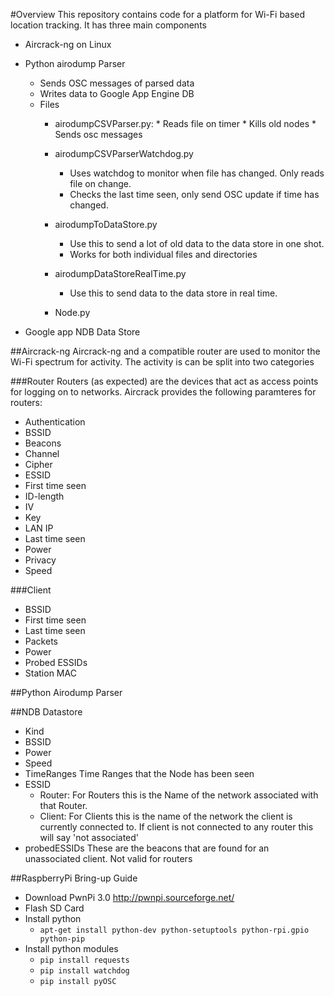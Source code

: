 #Overview
This repository contains code for a platform for Wi-Fi based location tracking. It has three main components

* Aircrack-ng on Linux
* Python airodump Parser
	* Sends OSC messages of parsed data
	* Writes data to Google App Engine DB
	* Files
		* airodumpCSVParser.py:
				* Reads file on timer
				* Kills old nodes
				* Sends osc messages
		* airodumpCSVParserWatchdog.py
			* Uses watchdog to monitor when file has changed. Only reads file on change.
			* Checks the last time seen, only send OSC update if time has changed.
		* airodumpToDataStore.py
			* Use this to send a lot of old data to the data store in one shot.
			* Works for both individual files and directories

		* airodumpDataStoreRealTime.py
			* Use this to send data to the data store in real time. 

		* Node.py

* Google app NDB Data Store

##Aircrack-ng
Aircrack-ng and a compatible router are used to monitor the Wi-Fi spectrum for activity. The activity is can be split into two categories

###Router
Routers (as expected) are the devices that act as access points for logging on to networks.
 Aircrack provides the following paramteres for routers:

 * Authentication
 * BSSID
 * Beacons
 * Channel
 * Cipher
 * ESSID
 * First time seen
 * ID-length
 * IV
 * Key
 * LAN IP
 * Last time seen
 * Power
 * Privacy
 * Speed

###Client

* BSSID
* First time seen
* Last time seen
* Packets
* Power
* Probed ESSIDs
* Station MAC

##Python Airodump Parser

##NDB Datastore

 - Kind
 - BSSID
 - Power
 - Speed
 - TimeRanges
 	Time Ranges that the Node has been seen
 - ESSID
 	- Router: For Routers this is the Name of the network associated with that Router.
 	- Client: For Clients this is the name of the network the client is currently connected to. If client is not connected to any router this will say 'not associated'
 - probedESSIDs
 	These are the beacons that are found for an unassociated client. Not valid for routers

##RaspberryPi Bring-up Guide
 - Download PwnPi 3.0 http://pwnpi.sourceforge.net/
 - Flash SD Card
 - Install python 
 	-  ```apt-get install python-dev python-setuptools python-rpi.gpio python-pip``` 
 - Install python modules
 	- ```pip install requests```
 	- ```pip install watchdog```
 	- ```pip install pyOSC```
